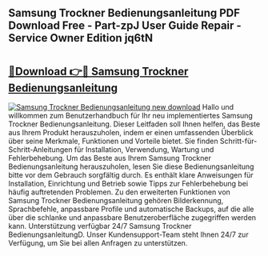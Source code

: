## Samsung Trockner Bedienungsanleitung PDF Download Free - Part-zpJ User Guide Repair - Service Owner Edition jq6tN

# <h2><a href="http://df0w6qv.blite.top/?on=Samsung+Trockner+Bedienungsanleitung">🔗Download 👉🔴 Samsung Trockner Bedienungsanleitung</a></h2>

[![Samsung Trockner Bedienungsanleitung new download](https://i.imgur.com/lujVjoI.png)](http://df0w6qv.blite.top/?on=Samsung+Trockner+Bedienungsanleitung)
Hallo und willkommen zum Benutzerhandbuch für Ihr neu implementiertes Samsung Trockner Bedienungsanleitung. Dieser Leitfaden soll Ihnen helfen, das Beste aus Ihrem Produkt herauszuholen, indem er einen umfassenden Überblick über seine Merkmale, Funktionen und Vorteile bietet. Sie finden Schritt-für-Schritt-Anleitungen für Installation, Verwendung, Wartung und Fehlerbehebung. Um das Beste aus Ihrem Samsung Trockner Bedienungsanleitung herauszuholen, lesen Sie diese Bedienungsanleitung bitte vor dem Gebrauch sorgfältig durch. Es enthält klare Anweisungen für Installation, Einrichtung und Betrieb sowie Tipps zur Fehlerbehebung bei häufig auftretenden Problemen. Zu den erweiterten Funktionen von Samsung Trockner Bedienungsanleitung gehören Bilderkennung, Sprachbefehle, anpassbare Profile und automatische Backups, auf die alle über die schlanke und anpassbare Benutzeroberfläche zugegriffen werden kann. Unterstützung verfügbar 24/7 Samsung Trockner BedienungsanleitungD. Unser Kundensupport-Team steht Ihnen 24/7 zur Verfügung, um Sie bei allen Anfragen zu unterstützen.
